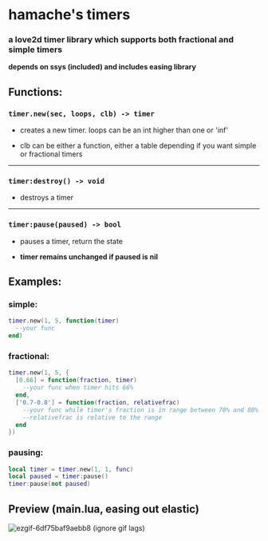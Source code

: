 # hamache's timers
### a love2d timer library which supports both fractional and simple timers
**depends on ssys (included) and includes easing library**

## Functions:
### `timer.new(sec, loops, clb) -> timer`
- creates a new timer. loops can be an int higher than one or 'inf'

- clb can be either a function, either a table depending if you want simple or fractional timers

---

### `timer:destroy() -> void`

- destroys a timer

---

### `timer:pause(paused) -> bool`

- pauses a timer, return the state

- **timer remains unchanged if paused is nil**
## Examples:
### simple:
```lua
timer.new(1, 5, function(timer)
  --your func
end)
```
### fractional:
```lua
timer.new(1, 5, {
  [0.66] = function(fraction, timer)
    --your func when timer hits 66%
  end,
  ['0.7-0.8'] = function(fraction, relativefrac)
    --your func while timer's fraction is in range between 70% and 80%
    --relativefrac is relative to the range
  end
})
```
### pausing:
```lua
local timer = timer.new(1, 1, func)
local paused = timer:pause()
timer:pause(not paused)
```

## Preview (main.lua, easing out elastic)
![ezgif-6df75baf9aebb8](https://github.com/user-attachments/assets/0c4c18f8-5f6a-4dd8-a95b-8274ae30ff29)
(ignore gif lags)